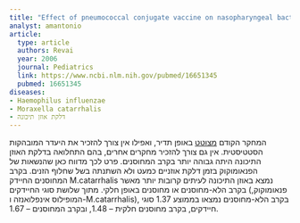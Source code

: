 ```yaml
---
title: "Effect of pneumococcal conjugate vaccine on nasopharyngeal bacterial colonization during acute otitis media"
analyst: amantonio
article:
  type: article
  authors: Revai
  year: 2006
  journal: Pediatrics
  link: https://www.ncbi.nlm.nih.gov/pubmed/16651345
  pubmed: 16651345
diseases:
- Haemophilus influenzae
- Moraxella catarrhalis
- דלקת אוזן תיכונה
---
```


המחקר הקודם [מצוטט](https://scholar.google.co.il/scholar?hl=en&as_sdt=0,5&q=Efficacy+of+a+pneumococcal+conjugate+vaccine+against+acute+otitis+media&btnG=) באופן תדיר, ואפילו אין צורך להזכיר את היעדר המובהקות הסטטיסטית. אין גם צורך להזכיר מחקרים אחרים, בהם התחלואה בדלקת האוזן התיכונה היתה גבוהה יותר בקרב המחוסנים.
פרט לכך מדווח כאן שהנשאות של הפנאומוקוק בזמן דלקת אוזניים כמעט ולא השתנתה בשל שחלוף הזנים.
בקרב המחוסנים החיידק М.catarrhalis נמצא באוזן התיכונה לעיתים קרובות יותר מאשר בקרב הלא-מחוסנים או מחוסנים באופן חלקי.
מתוך שלושת סוגי החיידקים (פנאומוקוק, המופילוס אינפלואנזה ו-М.catarrhalis), בקרב הלא-מחוסנים נמצאו בממוצע 1.37 סוגי חיידקים, בקרב מחוסנים חלקית – 1.48, ובקרב המחוסנים – 1.67.

